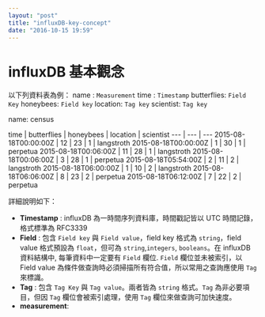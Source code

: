 ```yaml
---
layout: "post"
title: "influxDB-key-concept"
date: "2016-10-15 19:59"
---
```


# influxDB 基本觀念 #

以下列資料表為例：
name : `Measurement`
time : `Timestamp`
butterflies: `Field Key`
honeybees: `Field key`
location: `Tag key`
scientist: `Tag key`

name: census

time | butterflies | honeybees | location | scientist
--- | --- | ---
2015-08-18T00:00:00Z | 12 | 23 | 1 | langstroth
2015-08-18T00:00:00Z |  1 | 30 | 1 | perpetua
2015-08-18T00:06:00Z | 11 | 28 | 1 | langstroth
2015-08-18T00:06:00Z |  3 | 28 | 1 | perpetua
2015-08-18T05:54:00Z |  2 | 11 | 2 | langstroth
2015-08-18T06:00:00Z |  1 | 10 | 2 | langstroth
2015-08-18T06:06:00Z |  8 | 23 | 2 | perpetua
2015-08-18T06:12:00Z |  7 | 22 | 2 | perpetua

詳細說明如下：
- **Timestamp** : influxDB 為一時間序列資料庫，時間戳記皆以 UTC 時間記錄，格式標準為 RFC3339
- **Field** : 包含 `Field key` 與 `Field value`，field key 格式為 `string`，field value 格式預設為 `float`，但可為 `string`,`integers`, `booleans`。在 influxDB 資料結構中, 每筆資料中一定要有 `Field` 欄位. `Field` 欄位並未被索引，以 Field value 為條件做查詢時必須掃描所有符合值，所以常用之查詢應使用 `Tag` 來標識。
- **Tag** : 包含 `Tag Key` 與 `Tag value`。兩者皆為 `string` 格式。`Tag` 為非必要項目，但因 `Tag` 欄位會被索引處理，使用 `Tag` 欄位來做查詢可加快速度。
- **measurement**:
